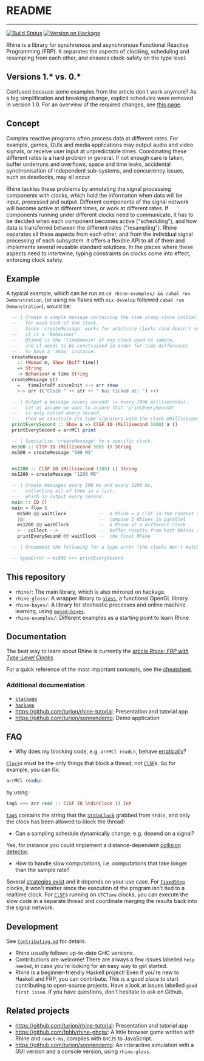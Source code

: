 # README
--------

[![Build Status](https://github.com/turion/rhine/actions/workflows/ci.yml/badge.svg)](https://github.com/turion/rhine/actions/workflows/ci.yml)
[![Version on Hackage](https://img.shields.io/hackage/v/rhine.svg)](https://hackage.haskell.org/package/rhine)

Rhine is a library for synchronous and asynchronous Functional Reactive Programming (FRP).
It separates the aspects of clocking, scheduling and resampling
from each other, and ensures clock-safety on the type level.

## Versions 1.* vs. 0.*

Confused because some examples from the article don't work anymore?
As a big simplification and breaking change,
explicit schedules were removed in version 1.0.
For an overview of the required changes, see [this page](/version1.md).

## Concept

Complex reactive programs often process data at different rates.
For example, games, GUIs and media applications
may output audio and video signals, or receive
user input at unpredictable times.
Coordinating these different rates is a hard problem in general.
If not enough care is taken, buffer underruns and overflows, space and time leaks,
accidental synchronisation of independent sub-systems,
and concurrency issues, such as deadlocks, may all occur.

Rhine tackles these problems by annotating
the signal processing components with clocks,
which hold the information when data will be
input, processed and output.
Different components of the signal network
will become active at different times, or work
at different rates. If components running under different clocks need to communicate, it
has to be decided when each component becomes
active ("scheduling"), and how data is
transferred between the different rates ("resampling").
Rhine separates all these aspects from each
other, and from the individual signal processing of each subsystem.
It offers a flexible API to all of them and implements several
reusable standard solutions. In the places
where these aspects need to intertwine, typing
constraints on clocks come into effect, enforcing clock safety.

## Example

A typical example,
which can be run as `cd rhine-examples/ && cabal run Demonstration`,
(or using nix flakes with `nix develop` followed `cabal run Demonstration`),
would be:

```haskell
  -- | Create a simple message containing the time stamp since initialisation,
  --   for each tick of the clock.
  --   Since 'createMessage' works for arbitrary clocks (and doesn't need further input data),
  --   it is a 'Behaviour'.
  --   @time@ is the 'TimeDomain' of any clock used to sample,
  --   and it needs to be constrained in order for time differences
  --   to have a 'Show' instance.
  createMessage
    :: (Monad m, Show (Diff time))
    => String
    -> Behaviour m time String
  createMessage str
    =   timeInfoOf sinceInit >-> arr show
    >-> arr (("Clock " ++ str ++ " has ticked at: ") ++)

  -- | Output a message /every second/ (= every 1000 milliseconds).
  --   Let us assume we want to assure that 'printEverySecond'
  --   is only called every second,
  --   then we constrain its type signature with the clock @Millisecond 1000@.
  printEverySecond :: Show a => ClSF IO (Millisecond 1000) a ()
  printEverySecond = arrMCl print

  -- | Specialise 'createMessage' to a specific clock.
  ms500 :: ClSF IO (Millisecond 500) () String
  ms500 = createMessage "500 MS"


  ms1200 :: ClSF IO (Millisecond 1200) () String
  ms1200 = createMessage "1200 MS"

  -- | Create messages every 500 ms and every 1200 ms,
  --   collecting all of them in a list,
  --   which is output every second.
  main :: IO ()
  main = flow $
    ms500 @@ waitClock            --  a Rhine = a ClSF in the context of a Clock
    |@|                           --  compose 2 Rhines in parallel
    ms1200 @@ waitClock           --  a Rhine at a different clock
    >-- collect -->               --  buffer results from both Rhines into a list
    printEverySecond @@ waitClock --  the final Rhine

  -- | Uncomment the following for a type error (the clocks don't match):

  -- typeError = ms500 >>> printEverySecond
```

## This repository

* `rhine/`: The main library, which is also mirrored on hackage.
* `rhine-gloss/`: A wrapper library to [`gloss`](https://hackage.haskell.org/package/gloss), a functional OpenGL library.
* `rhine-bayes/`: A library for stochastic processes and online machine learning, using [`monad-bayes`](https://hackage.haskell.org/package/monad-bayes).
* `rhine-examples/`: Different examples as a starting point to learn Rhine.

## Documentation

The best way to learn about Rhine is currently the [article _Rhine: FRP with Type-Level Clocks_](https://www.manuelbaerenz.de/files/Rhine.pdf).

For a quick reference of the most important concepts,
see the [cheatsheet](https://github.com/turion/rhine/blob/master/CHEATSHEET.md).

### Additional documentation

* [`stackage`](https://www.stackage.org/package/rhine)
* [`hackage`](https://hackage.haskell.org/package/rhine)
* https://github.com/turion/rhine-tutorial: Presentation and tutorial app
* https://github.com/turion/sonnendemo: Demo application


## FAQ

* Why does my blocking code, e.g. `arrMCl readLn`, behave [erratically](https://github.com/turion/rhine/issues/153)?

[`Clock`](https://hackage.haskell.org/package/rhine/docs/FRP-Rhine-Clock.html)s must be the only things that block a thread, not [`ClSF`](https://hackage.haskell.org/package/rhine/docs/FRP-Rhine-ClSF-Core.html#t:ClSF)s. So for example, you can fix:

```haskell
arrMCl readLn
```

by using:

```haskell
tagS >>> arr read :: ClSF IO StdinClock () Int
```

[`tagS`](https://hackage.haskell.org/package/rhine/docs/FRP-Rhine.html#v:tagS) contains the string that the [`StdinClock`](https://hackage.haskell.org/package/rhine/docs/FRP-Rhine.html#t:StdinClock) grabbed from `stdin`, and only the clock has been allowed to block the thread!


* Can a sampling schedule dynamically change, e.g. depend on a signal?

Yes, for instance you could implement a distance-dependent [collision detector](https://github.com/turion/rhine/issues/152).


* How to handle slow computations, i.e. computations that take longer than the sample rate?

Several [strategies exist](https://github.com/turion/rhine/issues/151) and it depends on your use case.
For [`FixedStep`](https://hackage.haskell.org/package/rhine/docs/FRP-Rhine-Clock-FixedStep.html#t:FixedStep) clocks, it won't matter since the execution of the program isn't tied to a realtime clock.
For [`ClSF`](https://hackage.haskell.org/package/rhine/docs/FRP-Rhine-ClSF-Core.html#t:ClSF)s running on `UTCTime` clocks, you can execute the slow code in a separate thread and coordinate merging the results back into the signal network.

## Development

See [`Contributing.md`](./Contributing.md) for details.

* Rhine usually follows up-to-date GHC versions.
* Contributions are welcome!
  There are always a few issues labelled `help needed`,
  in case you're looking for an easy way to get started.
* Rhine is a beginner-friendly Haskell project!
  Even if you're new to Haskell and FRP, you can contribute.
  This is a good place to start contributing to open-source projects.
  Have a look at issues labelled `good first issue`.
  If you have questions, don't hesitate to ask on Github.

## Related projects

* https://github.com/turion/rhine-tutorial: Presentation and tutorial app
* https://github.com/fphh/rhine-ghcjs/:
  A little browser game written with Rhine and `react-hs`,
  compiles with `GHCJS` to JavaScript.
* https://github.com/turion/sonnendemo:
  An interactive simulation with a GUI version and a console version,
  using `rhine-gloss`.
